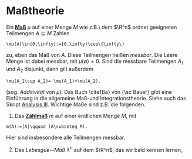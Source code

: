 # Maßtheorie

Ein [**Maß**](https://de.wikipedia.org/wiki/Ma%c3%9f_(Mathematik)) $\mu$ auf einer Menge $M$ wie z.B.\ dem $\R^n$
ordnet geeigneten Teilmengen $A\subseteq M$
Zahlen
```{math}
\mu(A)\in[0,\infty]:=[0,\infty)\cup\{\infty\}
```
zu, eben das Maß von $A$. Diese Teilmengen heißen *messbar*.
Die Leere Menge ist dabei messbar, mit $\mu(\emptyset) = 0$.
Sind die messbare Teilmengen $A_1$ und $A_2$ disjunkt, dann gilt 
außerdem 
```{math}
\mu(A_1\cup A_2)= \mu(A_1)+\mu(A_2).
```
(sog. *Additivität* von $\mu$). 
Das Buch \cite{Ba}
von {\sc Bauer} gibt eine Einführung in die allgemeine Maß-und Integrationstheorie.
Siehe auch das Skript 
[Analysis III](https://www.math.fau.de/wp-content/uploads/2020/02/knauf_analysis_III_2019.pdf).
Wichtige Maße sind z.B. die folgenden.

1. Das [**Zählmaß**](https://de.wikipedia.org/wiki/Z%c3%a4hlma%c3%9f_(Ma%c3%9ftheorie)) $m$ auf einer endlichen Menge $M$, mit 
```{math}
m(A):=|A|\qquad (A\subseteq M).
````
Hier sind insbesondere alle Teilmengen messbar.

2. Das *Lebesgue--Maß* $\lambda^n$ auf dem $\R^n$, das wir bald kennen lernen,
